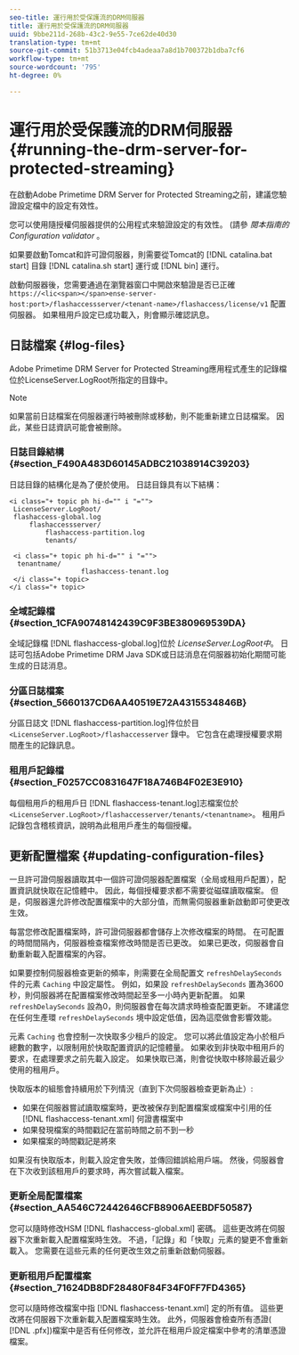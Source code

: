 ```yaml
---
seo-title: 運行用於受保護流的DRM伺服器
title: 運行用於受保護流的DRM伺服器
uuid: 9bbe211d-268b-43c2-9e55-7ce62de40d30
translation-type: tm+mt
source-git-commit: 51b3713e04fcb4adeaa7a8d1b700372b1dba7cf6
workflow-type: tm+mt
source-wordcount: '795'
ht-degree: 0%

---
```



# 運行用於受保護流的DRM伺服器 {#running-the-drm-server-for-protected-streaming}

在啟動Adobe Primetime DRM Server for Protected Streaming之前，建議您驗證設定檔中的設定有效性。

您可以使用隨授權伺服器提供的公用程式來驗證設定的有效性。 (請參 *閱本指南的Configuration validator* 。

如果要啟動Tomcat和許可證伺服器，則需要從Tomcat的 [!DNL catalina.bat start] 目錄 [!DNL catalina.sh start] 運行或 [!DNL bin] 運行。

啟動伺服器後，您需要通過在瀏覽器窗口中開啟來驗證是否已正確 `https://<lic<span></span>ense-server-host:port>/flashaccessserver/<tenant-name>/flashaccess/license/v1` 配置伺服器。 如果租用戶設定已成功載入，則會顯示確認訊息。

## 日誌檔案 {#log-files}

Adobe Primetime DRM Server for Protected Streaming應用程式產生的記錄檔位於LicenseServer.LogRoot所指定的目錄中。

>[!NOTE]
>
>如果當前日誌檔案在伺服器運行時被刪除或移動，則不能重新建立日誌檔案。 因此，某些日誌資訊可能會被刪除。

### 日誌目錄結構 {#section_F490A483D60145ADBC21038914C39203}

日誌目錄的結構化是為了便於使用。 日誌目錄具有以下結構：

```
<i class="+ topic ph hi-d="" i "="">
 LicenseServer.LogRoot/ 
 flashaccess-global.log 
     flashaccessserver/ 
         flashaccess-partition.log 
         tenants/ 
             
 <i class="+ topic ph hi-d="" i "="">
  tenantname/ 
                  flashaccess-tenant.log
 </i class="+ topic>
</i class="+ topic>
```

### 全域記錄檔 {#section_1CFA90748142439C9F3BE380969539DA}

全域記錄檔 [!DNL flashaccess-global.log]位於 *LicenseServer.LogRoot中*。 日誌可包括Adobe Primetime DRM Java SDK或日誌消息在伺服器初始化期間可能生成的日誌消息。

### 分區日誌檔案 {#section_5660137CD6AA40519E72A4315534846B}

分區日誌文 [!DNL flashaccess-partition.log]件位於目 `<LicenseServer.LogRoot>/flashaccesserver` 錄中。 它包含在處理授權要求期間產生的記錄訊息。

### 租用戶記錄檔 {#section_F0257CC0831647F18A746B4F02E3E910}

每個租用戶的租用戶日 [!DNL flashaccess-tenant.log]志檔案位於 `<LicenseServer.LogRoot>/flashaccesserver/tenants/<tenantname>`。 租用戶記錄包含稽核資訊，說明為此租用戶產生的每個授權。

## 更新配置檔案 {#updating-configuration-files}

一旦許可證伺服器讀取其中一個許可證伺服器配置檔案（全局或租用戶配置），配置資訊就快取在記憶體中。 因此，每個授權要求都不需要從磁碟讀取檔案。 但是，伺服器還允許修改配置檔案中的大部分值，而無需伺服器重新啟動即可使更改生效。

每當您修改配置檔案時，許可證伺服器都會儲存上次修改檔案的時間。 在可配置的時間間隔內，伺服器檢查檔案修改時間是否已更改。 如果已更改，伺服器會自動重新載入配置檔案的內容。

如果要控制伺服器檢查更新的頻率，則需要在全局配置文 `refreshDelaySeconds` 件的元素 `Caching` 中設定屬性。 例如，如果設 `refreshDelaySeconds` 置為3600秒，則伺服器將在配置檔案修改時間起至多一小時內更新配置。 如果 `refreshDelaySeconds` 設為0，則伺服器會在每次請求時檢查配置更新。 不建議您在任何生產環 `refreshDelaySeconds` 境中設定低值，因為這麼做會影響效能。

元素 `Caching` 也會控制一次快取多少租戶的設定。 您可以將此值設定為小於租戶總數的數字，以限制用於快取配置資訊的記憶體量。 如果收到非快取中租用戶的要求，在處理要求之前先載入設定。 如果快取已滿，則會從快取中移除最近最少使用的租用戶。

快取版本的組態會持續用於下列情況（直到下次伺服器檢查更新為止）:

* 如果在伺服器嘗試讀取檔案時，更改被保存到配置檔案或檔案中引用的任 [!DNL flashaccess-tenant.xml] 何證書檔案中
* 如果發現檔案的時間戳記在當前時間之前不到一秒
* 如果檔案的時間戳記是將來

如果沒有快取版本，則載入設定會失敗，並傳回錯誤給用戶端。 然後，伺服器會在下次收到該租用戶的要求時，再次嘗試載入檔案。

### 更新全局配置檔案 {#section_AA546C72442646CFB8906AEEBDF50587}

您可以隨時修改HSM [!DNL flashaccess-global.xml] 密碼。 這些更改將在伺服器下次重新載入配置檔案時生效。 不過，「記錄」和「快取」元素的變更不會重新載入。 您需要在這些元素的任何更改生效之前重新啟動伺服器。

### 更新租用戶配置檔案 {#section_71624DB8DF28480F84F34F0FF7FD4365}

您可以隨時修改檔案中指 [!DNL flashaccess-tenant.xml] 定的所有值。 這些更改將在伺服器下次重新載入配置檔案時生效。 此外，伺服器會檢查所有憑證( [!DNL .pfx])檔案中是否有任何修改，並允許在租用戶設定檔案中參考的清單憑證檔案。
